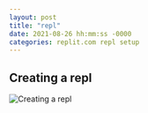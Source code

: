 ```yaml
---
layout: post
title: "repl"
date: 2021-08-26 hh:mm:ss -0000
categories: replit.com repl setup
---
```


## Creating a repl

![Creating a repl](/../assets/images/replify.gif)

